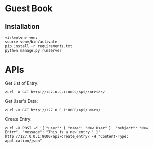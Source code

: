 # Guest Book

## Installation 
```
virtualenv venv
source venv/bin/activate
pip install -r requirements.txt
python manage.py runserver
```

# APIs

Get List of Entry: 
```
curl -X GET http://127.0.0.1:8000/api/entries/
```
Get User's Data: 
```
curl -X GET http://127.0.0.1:8000/api/users/
```
Create Entry: 
```
curl -X POST -d '{ "user": { "name": "New User" }, "subject": "New Entry", "message": "This is a new entry." }' http://127.0.0.1:8000/api/create_entry/ -H "Content-Type: application/json"

```



